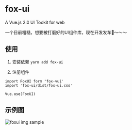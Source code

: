 # fox-ui

A Vue.js 2.0 UI Tookit for web

一个目前粗糙，想要被打磨好的UI组件库，现在开发发车🚗～～～

## 使用

1. 安装依赖
 `yarn add fox-ui`

2. 注册组件

```
import FoxUI form 'fox-vui'
import 'fox-ui/dist/fox-ui.css'

Vue.use(FoxUI)
```

## 示例图

![foxui img sample](https://s3.bmp.ovh/imgs/2021/08/094712a8e3c11e60.png)
